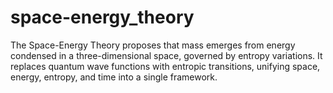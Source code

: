 # space-energy_theory
The Space-Energy Theory proposes that mass emerges from energy condensed in a three-dimensional space, governed by entropy variations. It replaces quantum wave functions with entropic transitions, unifying space, energy, entropy, and time into a single framework.
